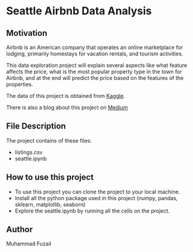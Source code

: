 # Seattle Airbnb Data Analysis

## Motivation
Airbnb is an American company that operates an online marketplace for lodging, primarily homestays for vacation rentals, and tourism activities.  
  
This data exploration project will explain several aspects like what feature affects the price, what is the most popular property type in the town for Airbnb, and at the end will predict the price based on the features of the properties.  
  
The data of this project is obtained from [Kaggle](https://www.kaggle.com/airbnb/seattle/data).  
  
There is also a blog about this project on [Medium](https://medium.com)

## File Description
The project contains of these files:
- listings.csv
- seattle.ipynb

## How to use this project
- To use this project you can clone the project to your local machine.
- Install all the python package used in this project (numpy, pandas, sklearn, matplotlib, seaborn)
- Explore the seattle.ipynb by running all the cells on the project.

## Author
Muhammad Fuzail